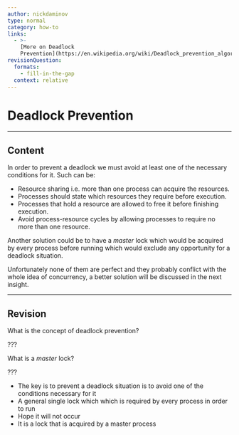 ```yaml
---
author: nickdaminov
type: normal
category: how-to
links:
  - >-
    [More on Deadlock
    Prevention](https://en.wikipedia.org/wiki/Deadlock_prevention_algorithms){website}
revisionQuestion:
  formats:
    - fill-in-the-gap
  context: relative
---
```


# Deadlock Prevention


---

## Content

In order to prevent a deadlock we must avoid at least one of the necessary conditions for it. Such can be:

- Resource sharing i.e. more than one process can acquire the resources.
- Processes should state which resources they require before execution.
- Processes that hold a resource are allowed to free it before finishing execution.
- Avoid process-resource cycles by allowing processes to require no more than one resource.

Another solution could be to have a *master* lock which would be acquired by every process before running which would exclude any opportunity for a deadlock situation.

Unfortunately none of them are perfect and they probably conflict with the whole idea of concurrency, a better solution will be discussed in the next insight.


---

## Revision

What is the concept of deadlock prevention?

???

What is a *master* lock?

???

- The key is to prevent a deadlock situation is to avoid one of the conditions necessary for it
- A general single lock which which is required by every process in order to run
- Hope it will not occur
- It is a lock that is acquired by a master process
